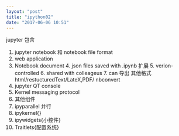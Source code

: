 ```yaml
---
layout: "post"
title: "ipython02"
date: "2017-06-06 10:51"
---
```


jupyter 包含
1. jupyter notebook 和 notebook file format
  2. web application
  3. Notebook document
    4. json files saved with .ipynb 扩展
    5. verion-controlled
    6. shared with colleageus
    7. can 导出 其他格式  html/restucturedText/LateX,PDF/  nbconvert
2. jupyter QT console
3. Kernel messaging protocol
4. 其他组件
5. ipyparallel  并行
6. ipykernel{}
7. ipywidgets{小控件}
8. Traitlets{配置系统}
